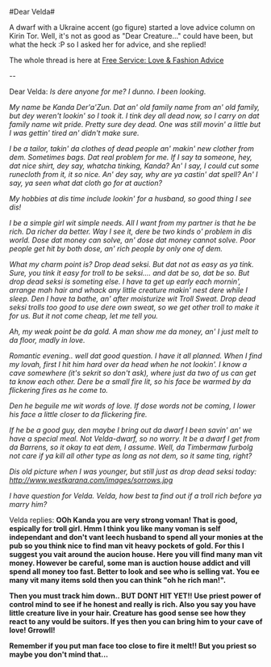 #Dear Velda#

A dwarf with a Ukraine accent (go figure) started a love advice column on Kirin Tor. Well, it's not as good as "Dear Creature..." could have been, but what the heck :P so I asked her for advice, and she replied!

The whole thread is here at [Free Service: Love & Fashion Advice](http://forums.worldofwarcraft.com/thread.aspx?FN=wow-realm-kirintor&T=10367&P=1)

--

Dear Velda: *Is dere anyone for me? I dunno. I been looking.*

 *My name be Kanda Der'a'Zun. Dat an' old family name from an' old family, but dey weren't lookin' so I took it. I tink dey all dead now, so I carry on dat family name wit pride. Pretty sure dey dead. One was still movin' a little but I was gettin' tired an' didn't make sure.*

 *I be a tailor, takin' da clothes of dead people an' makin' new clother from dem. Sometimes bags. Dat real problem for me. If I say ta someone, hey, dat nice shirt, dey say, whatcha tinking, Kanda? An' I say, I could cut some runecloth from it, it so nice. An' dey say, why are ya castin' dat spell? An' I say, ya seen what dat cloth go for at auction?*

 *My hobbies at dis time include lookin' for a husband, so good thing I see dis!*

 *I be a simple girl wit simple needs. All I want from my partner is that he be rich. Da richer da better. Way I see it, dere be two kinds o' problem in dis world. Dose dat money can solve, an' dose dat money cannot solve. Poor people get hit by both dose, an' rich people by only one of dem.*

 *What my charm point is? Drop dead seksi. But dat not as easy as ya tink. Sure, you tink it easy for troll to be seksi.... and dat be so, dat be so. But drop dead seksi is someting else. I have ta get up early each mornin', arrange mah hair and whack any little creature makin' nest dere while I sleep. Den I have ta bathe, an' after moisturize wit Troll Sweat. Drop dead seksi trolls too good to use dere own sweat, so we get other troll to make it for us. But it not come cheap, let me tell you.*

 *Ah, my weak point be da gold. A man show me da money, an' I just melt to da floor, madly in love.*

 *Romantic evening.. well dat good question. I have it all planned. When I find my lovah, first I hit him hard over da head when he not lookin'. I know a cave somewhere (it's sekrit so don't ask), where just da two of us can get ta know each other. Dere be a small fire lit, so his face be warmed by da flickering fires as he come to.*

 *Den he beguile me wit words of love. If dose words not be coming, I lower his face a little closer to da flickering fire.*

 *If he be a good guy, den maybe I bring out da dwarf I been savin' an' we have a special meal. Not Velda-dwarf, so no worry. It be a dwarf I get from da Barrens, so it okay ta eat dem, I assume. Well, da Timbermaw furbolg not care if ya kill all other type as long as not dem, so it same ting, right?*

 *Dis old picture when I was younger, but still just as drop dead seksi today: http://www.westkarana.com/images/sorrows.jpg*

 *I have question for Velda. Velda, how best ta find out if a troll rich before ya marry him?* 

Velda replies: **OOh Kanda you are very strong voman! That is good, espically for troll girl. Hmm I think you like many voman is self independant and don't vant leech husband to spend all your monies at the pub so you think nice to find man vit heavy pockets of gold. For this I suggest you vait around the aucion house. Here you vill find many man vit money. However be careful, some man is auction house addict and vill spend all money too fast. Better to look and see who is selling vat. You ee many vit many items sold then you can think "oh he rich man!".**

**Then you must track him down.. BUT DONT HIT YET!! Use priest power of control mind to see if he honest and really is rich. Also you say you have little creature live in your hair. Creature has good sense see how they react to any vould be suitors. If yes then you can bring him to your cave of love! Grrowll!**

**Remember if you put man face too close to fire it melt!! But you priest so maybe you don't mind that...**
